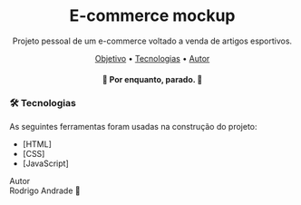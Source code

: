 <h1 align="center">E-commerce mockup</h1>
<p align="center">Projeto pessoal de um e-commerce voltado a venda de artigos esportivos.</p>

<p align="center">
 <a href="#objetivo">Objetivo</a> •
 <a href="#tecnologias">Tecnologias</a> •  
 <a href="#autor">Autor</a>
</p>

<h4 align="center"> 
	🚧  Por enquanto, parado.  🚧
</h4>

### 🛠 Tecnologias

As seguintes ferramentas foram usadas na construção do projeto:

- [HTML]
- [CSS]
- [JavaScript]

Autor <br>
Rodrigo Andrade 🚀
